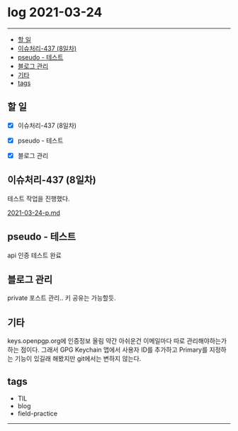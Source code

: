 # log 2021-03-24

--------------------------

- [할 일](#할-일)
- [이슈처리-437 (8일차)](#이슈처리-437-8일차)
- [pseudo - 테스트](#pseudo---테스트)
- [블로그 관리](#블로그-관리)
- [기타](#기타)
- [tags](#tags)

## 할 일

- [x] 이슈처리-437 (8일차)
- [x] pseudo - 테스트
- [x] 블로그 관리


## 이슈처리-437 (8일차)

테스트 작업을 진행했다.

[2021-03-24-p.md](./2021-03-24-p.md)


## pseudo - 테스트

api 인증 테스트 완료


## 블로그 관리

private 포스트 관리.. 키 공유는 가능할듯.

## 기타

keys.openpgp.org에 인증정보 올림 
약간 아쉬운건 이메일마다 따로 관리해야하는가 하는 점이다.
그래서 GPG Keychain 앱에서 사용자 ID를 추가하고 Primary를 지정하는 기능이 있길래 해봤지만 git에서는 변하지 않는다.


## tags
- TIL
- blog
- field-practice

--------------------------

